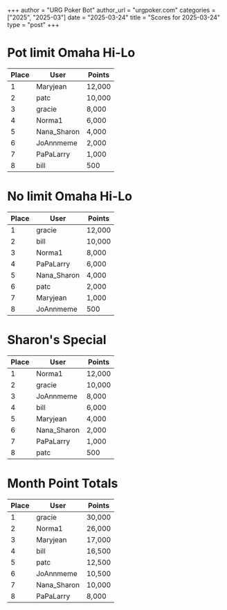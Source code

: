 +++
author = "URG Poker Bot"
author_url = "urgpoker.com"
categories = ["2025", "2025-03"]
date = "2025-03-24"
title = "Scores for 2025-03-24"
type = "post"
+++
# Pot limit Omaha Hi-Lo

| Place | User | Points |
|-------|------|--------|
| 1 | Maryjean | 12,000 |
| 2 | patc | 10,000 |
| 3 | gracie | 8,000 |
| 4 | Norma1 | 6,000 |
| 5 | Nana_Sharon | 4,000 |
| 6 | JoAnnmeme | 2,000 |
| 7 | PaPaLarry | 1,000 |
| 8 | bill | 500 |

# No limit Omaha Hi-Lo

| Place | User | Points |
|-------|------|--------|
| 1 | gracie | 12,000 |
| 2 | bill | 10,000 |
| 3 | Norma1 | 8,000 |
| 4 | PaPaLarry | 6,000 |
| 5 | Nana_Sharon | 4,000 |
| 6 | patc | 2,000 |
| 7 | Maryjean | 1,000 |
| 8 | JoAnnmeme | 500 |

# Sharon's Special

| Place | User | Points |
|-------|------|--------|
| 1 | Norma1 | 12,000 |
| 2 | gracie | 10,000 |
| 3 | JoAnnmeme | 8,000 |
| 4 | bill | 6,000 |
| 5 | Maryjean | 4,000 |
| 6 | Nana_Sharon | 2,000 |
| 7 | PaPaLarry | 1,000 |
| 8 | patc | 500 |

# Month Point Totals

| Place | User | Points |
|-------|------|--------|
| 1 | gracie | 30,000 |
| 2 | Norma1 | 26,000 |
| 3 | Maryjean | 17,000 |
| 4 | bill | 16,500 |
| 5 | patc | 12,500 |
| 6 | JoAnnmeme | 10,500 |
| 7 | Nana_Sharon | 10,000 |
| 8 | PaPaLarry | 8,000 |

